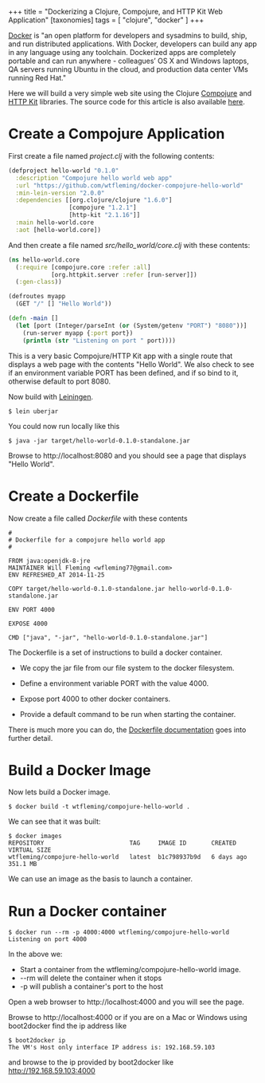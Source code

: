 +++
title = "Dockerizing a Clojure, Compojure, and HTTP Kit Web Application"
[taxonomies]
tags = [ "clojure", "docker" ]
+++


[Docker](https://www.docker.com/) is "an open platform for developers and sysadmins to build, ship, and run distributed applications. With Docker, developers can build any app in any language using any toolchain. Dockerized apps are completely portable and can run anywhere - colleagues’ OS X and Windows laptops, QA servers running Ubuntu in the cloud, and production data center VMs running Red Hat."



Here we will build a very simple web site using the Clojure [Compojure](https://github.com/weavejester/compojure) and [HTTP Kit](https://www.http-kit.org/) libraries.
The source code for this article is also available [here](https://github.com/wtfleming/docker-compojure-hello-world).


# Create a Compojure Application

First create a file named *project.clj* with the following contents:

```clojure
(defproject hello-world "0.1.0"
  :description "Compojure hello world web app"
  :url "https://github.com/wtfleming/docker-compojure-hello-world"
  :min-lein-version "2.0.0"
  :dependencies [[org.clojure/clojure "1.6.0"]
                 [compojure "1.2.1"]
                 [http-kit "2.1.16"]]
  :main hello-world.core
  :aot [hello-world.core])
```

And then create a file named *src/hello\_world/core.clj* with these contents:

```clojure
(ns hello-world.core
  (:require [compojure.core :refer :all]
            [org.httpkit.server :refer [run-server]])
  (:gen-class))

(defroutes myapp
  (GET "/" [] "Hello World"))

(defn -main []
  (let [port (Integer/parseInt (or (System/getenv "PORT") "8080"))]
    (run-server myapp {:port port})
    (println (str "Listening on port " port))))
```

This is a very basic Compojure/HTTP Kit app with a single route that displays a web page with the contents "Hello World".
We also check to see if an environment variable PORT has been defined, and if so bind to it, otherwise default to port 8080.

Now build with [Leiningen][].

[Leiningen]: http://leiningen.org/

```
$ lein uberjar
```

You could now run locally like this

```
$ java -jar target/hello-world-0.1.0-standalone.jar
```

Browse to http://localhost:8080 and you should see a page that displays "Hello World".


# Create a Dockerfile

Now create a file called *Dockerfile* with these contents

```
#
# Dockerfile for a compojure hello world app
#

FROM java:openjdk-8-jre
MAINTAINER Will Fleming <wfleming77@gmail.com>
ENV REFRESHED_AT 2014-11-25

COPY target/hello-world-0.1.0-standalone.jar hello-world-0.1.0-standalone.jar

ENV PORT 4000

EXPOSE 4000

CMD ["java", "-jar", "hello-world-0.1.0-standalone.jar"]
```

The Dockerfile is a set of instructions to build a docker container.

* We copy the jar file from our file system to the docker filesystem.

* Define a environment variable PORT with the value 4000.

* Expose port 4000 to other docker containers.

* Provide a default command to be run when starting the container.

There is much more you can do, the [Dockerfile documentation][dockerfile] goes into further detail.

[dockerfile]: https://docs.docker.com/reference/builder/

# Build a Docker Image

Now lets build a Docker image.


```
$ docker build -t wtfleming/compojure-hello-world .
```

We can see that it was built:

```
$ docker images
REPOSITORY                        TAG     IMAGE ID       CREATED      VIRTUAL SIZE
wtfleming/compojure-hello-world   latest  b1c798937b9d   6 days ago   351.1 MB
```

We can use an image as the basis to launch a container.

# Run a Docker container

```
$ docker run --rm -p 4000:4000 wtfleming/compojure-hello-world
Listening on port 4000
```

In the above we:

* Start a container from the wtfleming/compojure-hello-world image.
* --rm will delete the container when it stops
* -p will publish a container's port to the host

Open a web browser to http://localhost:4000 and you will see the page.

Browse to http://localhost:4000 or if you are on a Mac or Windows using boot2docker find the ip address like

```
$ boot2docker ip
The VM's Host only interface IP address is: 192.168.59.103
```

and browse to the ip provided by boot2docker like http://192.168.59.103:4000
